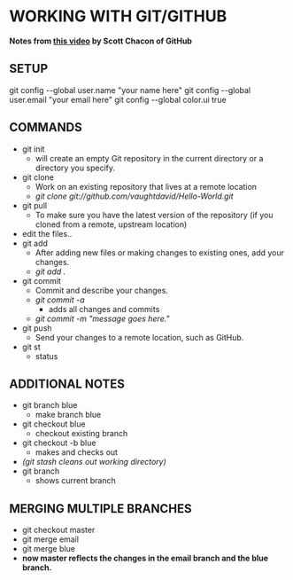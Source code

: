 # WORKING WITH GIT/GITHUB
**Notes from [this video](https://www.youtube.com/watch?time_continue=1859&v=ZDR433b0HJY) by Scott Chacon of GitHub**

## SETUP
git config --global user.name "your name here"
git config --global user.email "your email here"
git config --global color.ui true


## COMMANDS
- git init 	
	- will create an empty Git repository in the current directory or a directory you specify. 
- git clone	
	- Work on an existing repository that lives at a remote location
	- *git clone git://github.com/vaughtdavid/Hello-World.git*
- git pull	
	- To make sure you have the latest version of the repository (if you cloned from a remote, upstream location)
- edit the files..
- git add		
	- After adding new files or making changes to existing ones, add your changes.
	- *git add .*
- git commit	
	- Commit and describe your changes.
	- *git commit -a*
		- adds all changes and commits
	- *git commit -m "message goes here."*
- git push	
	- Send your changes to a remote location, such as GitHub.
- git st		
	- status

## ADDITIONAL NOTES
- git branch blue			
	- make branch blue
- git checkout blue		
	- checkout existing branch
- git checkout -b blue	
	- makes and checks out
- *(git stash cleans out working directory)*
- git branch
	- shows current branch

## MERGING MULTIPLE BRANCHES
- git checkout master
- git merge email
- git merge blue
- **now master reflects the changes in the email branch and the blue branch.**

